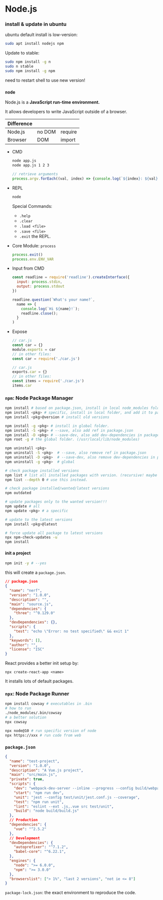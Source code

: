 # Node.js

### install & update in ubuntu

ubuntu default install is low-version:

```bash
sudo apt install nodejs npm
```

Update to stable:

```bash
sudo npm install -g n
sudo n stable
sudo npm install -g npm
```

need to restart shell to use new version!



### `node`

Node.js is a **JavaScript run-time environment.**

It allows developers to write JavaScript outside of a browser.

| Difference |        |         |
| ---------- | ------ | ------- |
| Node.js    | no DOM | require |
| Browser    | DOM    | import  |

* CMD

  ```bash
  node app.js
  node app.js 1 2 3
  ```

  ```javascript
  // retrieve arguments
  process.argv.forEach((val, index) => {console.log(`${index}: ${val}`)})
  ```

  

* REPL

  ```bash
  node
  ```

  Special Commands:

  * `.help`
  * `.clear`
  * `.load <file>` 
  * `.save <file>`
  * `.exit` the REPL.

* Core Module: `process`

  ```javascript
  process.exit()
  process.env.ENV_VAR
  ```

  

* Input from CMD

  ```javascript
  const readline = require('readline').createInterface({
    input: process.stdin,
    output: process.stdout
  })
  
  readline.question(`What's your name?`, 
    name => {
      console.log(`Hi ${name}!`);
      readline.close();
    }
  )
  ```

* Expose

  ```javascript
  // car.js
  const car = {}
  module.exports = car
  // in other files:
  const car = require('./car.js')
  ```

  ```javascript
  // car.js
  exports.car = {}
  // in other files:
  const items = require('./car.js')
  items.car
  ```

  



### `npm`: Node Package Manager

```bash
npm install # based on package.json, install in local node_modules folder.
npm install <pkg> # specific, install in local folder, and add it to package.json.
npm install <pkg>@version # install old versions

npm install -g <pkg> # install in global folder.
npm install -S <pkg> # --save, also add ref in package.json
npm install -D <pkg> # --save-dev, also add dev-dependencies in package.json
npm root -g # the global folder. (/usr/local/lib/node_modules)

npm uninstall <pkg> 
npm uninstall -S <pkg>  # --save, also remove ref in package.json
npm uninstall -D <pkg>  # --save-dev, also remove dev-dependencies in package.json
npm uninstall -g <pkg>  # global

# check package installed versions
npm list # list all installed packages with version. (recursive! maybe very long)
npm list --depth 0 # use this instead.

# check package installed/wanted/latest versions
npm outdated

# update packages only to the wanted version!!! 
npm update # all
npm update <pkg> # a specific

# update to the latest versions
npm install <pkg>@latest

# force update all package to latest versions
npx npm-check-updates -u 
npm install
```

#### init a project

```bash
npm init -y # --yes
```

this will create a `package.json`.

```json
// package.json
{
  "name": "nerf",
  "version": "1.0.0",
  "description": "",
  "main": "source.js",
  "dependencies": {
    "three": "^0.129.0"
  },
  "devDependencies": {},
  "scripts": {
    "test": "echo \"Error: no test specified\" && exit 1"
  },
  "keywords": [],
  "author": "",
  "license": "ISC"
}

```



React provides a better init setup by:

`npx create-react-app <name>`

It installs lots of default packages.





### `npx`: Node Package Runner

```bash
npm install cowsay # executables in .bin
# how to run
./node_modules/.bin/cowsay
# a better solution
npx cowsay
```

```bash
npx node@10 # run specific version of node
npx https://xxx # run code from web
```



### `package.json`

```json
{
  "name": "test-project",
  "version": "1.0.0",
  "description": "A Vue.js project",
  "main": "src/main.js",
  "private": true,
  "scripts": {
    "dev": "webpack-dev-server --inline --progress --config build/webpack.dev.conf.js",
    "start": "npm run dev",
    "unit": "jest --config test/unit/jest.conf.js --coverage",
    "test": "npm run unit",
    "lint": "eslint --ext .js,.vue src test/unit",
    "build": "node build/build.js"
  },
  // Production
  "dependencies": {
    "vue": "^2.5.2"
  },
  // Development
  "devDependencies": {
    "autoprefixer": "^7.1.2",
    "babel-core": "^6.22.1",
  },
  "engines": {
    "node": ">= 6.0.0",
    "npm": ">= 3.0.0"
  },
  "browserslist": ["> 1%", "last 2 versions", "not ie <= 8"]
}
```

`package-lock.json`: the exact environment to reproduce the code.

